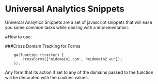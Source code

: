 Universal Analytics Snippets
============================

Universal Analytics Snippets are a set of javascript snippets that will ease
you some common tasks while dealing with a implementation.

#How to use:

###Cross Domain Tracking for Forms

        ga(function (tracker) {
            crossForms(['midomain1.com', 'midomain2.eu']);
        });
        
Any form that its action if set to any of the domains passed to the function will be
decorated with the cookies values.
